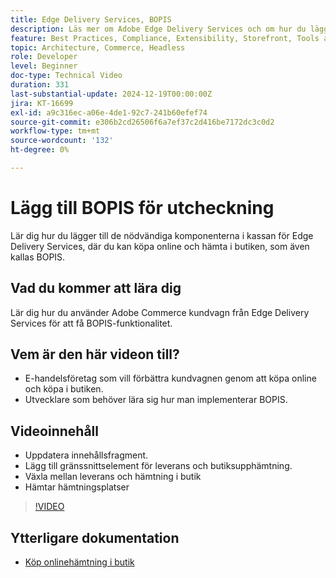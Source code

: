 ```yaml
---
title: Edge Delivery Services, BOPIS
description: Läs mer om Adobe Edge Delivery Services och om hur du lägger till en onlinehämtning i butik eller BOPIS-funktionalitet.
feature: Best Practices, Compliance, Extensibility, Storefront, Tools and External Services
topic: Architecture, Commerce, Headless
role: Developer
level: Beginner
doc-type: Technical Video
duration: 331
last-substantial-update: 2024-12-19T00:00:00Z
jira: KT-16699
exl-id: a9c316ec-a06e-4de1-92c7-241b60efef74
source-git-commit: e306b2cd26506f6a7ef37c2d416be7172dc3c0d2
workflow-type: tm+mt
source-wordcount: '132'
ht-degree: 0%

---
```


# Lägg till BOPIS för utcheckning

Lär dig hur du lägger till de nödvändiga komponenterna i kassan för Edge Delivery Services, där du kan köpa online och hämta i butiken, som även kallas BOPIS.

## Vad du kommer att lära dig

Lär dig hur du använder Adobe Commerce kundvagn från Edge Delivery Services för att få BOPIS-funktionalitet.

## Vem är den här videon till?

* E-handelsföretag som vill förbättra kundvagnen genom att köpa online och köpa i butiken.
* Utvecklare som behöver lära sig hur man implementerar BOPIS.

## Videoinnehåll

* Uppdatera innehållsfragment.
* Lägg till gränssnittselement för leverans och butiksupphämtning.
* Växla mellan leverans och hämtning i butik
* Hämtar hämtningsplatser

>[!VIDEO](https://video.tv.adobe.com/v/3441704?learn=on&captions=swe)

## Ytterligare dokumentation

* [Köp onlinehämtning i butik](https://experienceleague.adobe.com/developer/commerce/storefront/dropins/checkout/tutorials/buy-online-pickup-in-store/?lang=sv-SE)
